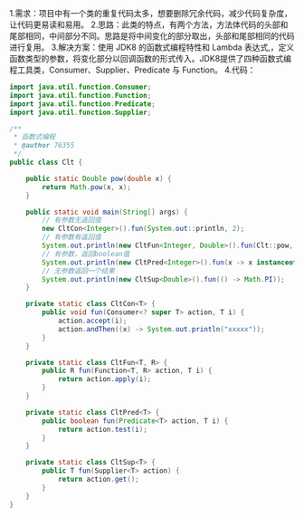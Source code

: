 [pixiv: 034]: # "https://cdn.jsdelivr.net/gh/starsky1/poi/2020/34/34.png"

1.需求：项目中有一个类的重复代码太多，想要删除冗余代码，减少代码复杂度，让代码更易读和易用。
2.思路：此类的特点，有两个方法，方法体代码的头部和尾部相同，中间部分不同。思路是将中间变化的部分取出，头部和尾部相同的代码进行复用。
3.解决方案：使用 JDK8 的函数式编程特性和 Lambda 表达式,，定义函数类型的参数，将变化部分以回调函数的形式传入。JDK8提供了四种函数式编程工具类，Consumer、Supplier、Predicate 与 Function。
4.代码：

```java
import java.util.function.Consumer;
import java.util.function.Function;
import java.util.function.Predicate;
import java.util.function.Supplier;

/**
 * 函数式编程
 * @author 76355
 */
public class Clt {

    public static Double pow(double x) {
        return Math.pow(x, x);
    }

    public static void main(String[] args) {
        // 有参数无返回值
        new CltCon<Integer>().fun(System.out::println, 2);
        // 有参数有返回值
        System.out.println(new CltFun<Integer, Double>().fun(Clt::pow, 2));
        // 有参数，返回boolean值
        System.out.println(new CltPred<Integer>().fun(x -> x instanceof Number, 2));
        // 无参数返回一个结果
        System.out.println(new CltSup<Double>().fun(() -> Math.PI));
    }

    private static class CltCon<T> {
        public void fun(Consumer<? super T> action, T i) {
            action.accept(i);
            action.andThen((x) -> System.out.println("xxxxx"));
        }
    }

    private static class CltFun<T, R> {
        public R fun(Function<T, R> action, T i) {
            return action.apply(i);
        }
    }

    private static class CltPred<T> {
        public boolean fun(Predicate<T> action, T i) {
            return action.test(i);
        }
    }

    private static class CltSup<T> {
        public T fun(Supplier<T> action) {
            return action.get();
        }
    }
}

```